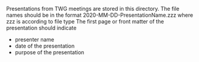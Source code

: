 Presentations from TWG meetings are stored in this directory.
The file names should be in the format 2020-MM-DD-PresentationName.zzz where zzz is according to file type
The first page or front matter of the presentation should indicate 
- presenter name
- date of the presentation
- purpose of the presentation
